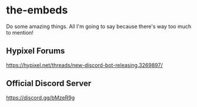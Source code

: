 # the-embeds
Do some amazing things. All I'm going to say because there's way too much to mention!
## Hypixel Forums
<https://hypixel.net/threads/new-discord-bot-releasing.3269897/>
## Official Discord Server
<https://discord.gg/bMzeR9g>
